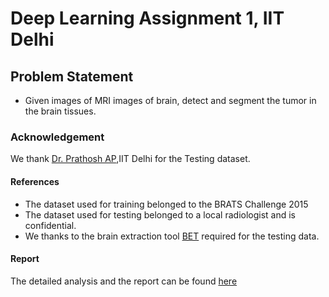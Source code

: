 # Deep Learning Assignment 1, IIT Delhi

## Problem Statement

* Given images of MRI images of brain, detect and segment the tumor in the brain tissues. 

### Acknowledgement

We thank [Dr. Prathosh AP](https://sites.google.com/view/prathosh),IIT Delhi for the Testing dataset. 

#### References

* The dataset used for training belonged to the BRATS Challenge 2015
* The dataset used for testing belonged to a local radiologist and is confidential. 
* We thanks to the brain extraction tool [BET](https://fsl.fmrib.ox.ac.uk/fsl/fslwiki/BET) required for the testing data. 

#### Report

The detailed analysis and the report can be found [here](./Report.pdf)
